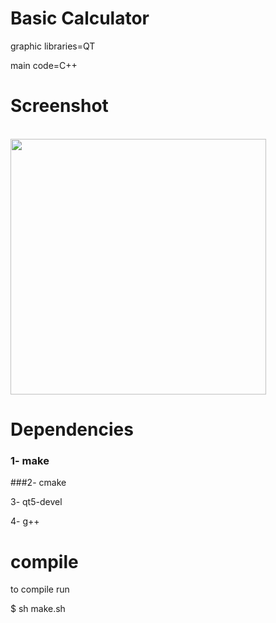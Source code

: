 # Basic Calculator
graphic libraries=QT

main code=C++

# Screenshot
<br>
<img height="409" src="https://github.com/AgustinGutierrez0/CalcQT2/blob/alpha1/screenshot/Capturadesde2022-09-27-02-28-00.png"/>
<br>

# Dependencies

### 1- make

###2- cmake

3- qt5-devel

4- g++

# compile

to compile run

$ sh make.sh
